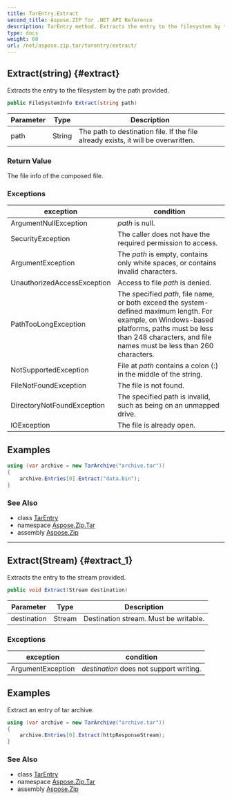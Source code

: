 ```yaml
---
title: TarEntry.Extract
second_title: Aspose.ZIP for .NET API Reference
description: TarEntry method. Extracts the entry to the filesystem by the path provided
type: docs
weight: 60
url: /net/aspose.zip.tar/tarentry/extract/
---
```

## Extract(string) {#extract}

Extracts the entry to the filesystem by the path provided.

```csharp
public FileSystemInfo Extract(string path)
```

| Parameter | Type | Description |
| --- | --- | --- |
| path | String | The path to destination file. If the file already exists, it will be overwritten. |

### Return Value

The file info of the composed file.

### Exceptions

| exception | condition |
| --- | --- |
| ArgumentNullException | *path* is null. |
| SecurityException | The caller does not have the required permission to access. |
| ArgumentException | The *path* is empty, contains only white spaces, or contains invalid characters. |
| UnauthorizedAccessException | Access to file *path* is denied. |
| PathTooLongException | The specified *path*, file name, or both exceed the system-defined maximum length. For example, on Windows-based platforms, paths must be less than 248 characters, and file names must be less than 260 characters. |
| NotSupportedException | File at *path* contains a colon (:) in the middle of the string. |
| FileNotFoundException | The file is not found. |
| DirectoryNotFoundException | The specified path is invalid, such as being on an unmapped drive. |
| IOException | The file is already open. |

## Examples

```csharp
using (var archive = new TarArchive("archive.tar"))
{
    archive.Entries[0].Extract("data.bin");
}
```

### See Also

* class [TarEntry](../)
* namespace [Aspose.Zip.Tar](../../tarentry/)
* assembly [Aspose.Zip](../../../)

---

## Extract(Stream) {#extract_1}

Extracts the entry to the stream provided.

```csharp
public void Extract(Stream destination)
```

| Parameter | Type | Description |
| --- | --- | --- |
| destination | Stream | Destination stream. Must be writable. |

### Exceptions

| exception | condition |
| --- | --- |
| ArgumentException | *destination* does not support writing. |

## Examples

Extract an entry of tar archive.

```csharp
using (var archive = new TarArchive("archive.tar"))
{
    archive.Entries[0].Extract(httpResponseStream);
}
```

### See Also

* class [TarEntry](../)
* namespace [Aspose.Zip.Tar](../../tarentry/)
* assembly [Aspose.Zip](../../../)


